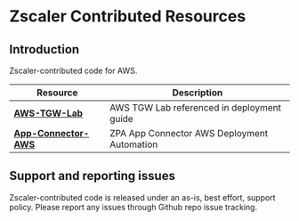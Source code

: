# Zscaler Contributed Resources

## Introduction

Zscaler-contributed code for AWS.

Resource | Description
------------ | -------------
[**AWS-TGW-Lab**](https://github.com/zscaler-bd-sa/AWS/tree/main/Zscaler/AWS-TGW-Lab) | AWS TGW Lab referenced in deployment guide
[**App-Connector-AWS**](https://github.com/zscaler-bd-sa/AWS/tree/main/Zscaler/App-Connector-AWS) | ZPA App Connector AWS Deployment Automation

## Support and reporting issues

Zscaler-contributed code is released under an as-is, best effort, support policy. Please report any issues through Github repo issue tracking.
